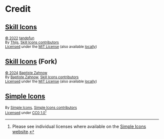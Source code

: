 # Credit

## [Skill Icons][skill-icons]

<sup>[&copy; 2022][skill-icons-copyright] [tandpfun][skill-icons-author]</sup>\
<sup>By [Thijs][skill-icons-author], [Skill Icons contributors][skill-icons-contributors]</sup>\
<sup>[Licensed][skill-icons-license-statement] under the [MIT License][skill-icons-license] (also available [locally][mit-license-local])</sup>

## [Skill Icons][skill-icons-fork] (Fork)

<sup>[&copy; 2024][skill-icons-fork-copyright] [Baptiste Zahnow][skill-icons-fork-author]</sup>\
<sup>By [Baptiste Zahnow][skill-icons-fork-author], [Skill Icons contributors][skill-icons-fork-contributors]</sup>\
<sup>[Licensed][skill-icons-fork-license-statement] under the [MIT License][skill-icons-fork-license] (also available [locally][mit-license-local])</sup>

## [Simple Icons][simple-icons]

<sup>By [Simple Icons][simple-icons-author], [Simple Icons contributors][simple-icons-contributors]</sup>\
<sup>[Licensed][simple-icons-license-notice] under [CC0 1.0][simple-icons-license][^1]</sup>

[^1]: Please see individual licenses where available on the [Simple Icons website][simple-icons].

<!-- Link aliases -->

[simple-icons]: https://simpleicons.org/
[simple-icons-author]: https://github.com/simple-icons
[simple-icons-contributors]: https://github.com/simple-icons/simple-icons/graphs/contributors
[simple-icons-license-notice]: https://github.com/simple-icons/simple-icons/blob/2e429498700c98d2a83249de9e4bc414378dd119/DISCLAIMER.md?plain=1#L20
[simple-icons-license]: https://github.com/simple-icons/simple-icons/blob/2e429498700c98d2a83249de9e4bc414378dd119/LICENSE.md

[skill-icons]: https://skillicons.dev/
[skill-icons-copyright]: https://github.com/tandpfun/skill-icons/blob/65dea6c4eaca7da319e552c09f4cf5a9a8dab2c8/LICENSE#L3
[skill-icons-author]: https://thijs.gg/
[skill-icons-contributors]: https://github.com/tandpfun/skill-icons/graphs/contributors
[skill-icons-license-statement]: https://github.com/tandpfun/skill-icons/tree/65dea6c4eaca7da319e552c09f4cf5a9a8dab2c8?tab=License-1-ov-file
[skill-icons-license]: https://github.com/tandpfun/skill-icons/blob/65dea6c4eaca7da319e552c09f4cf5a9a8dab2c8/LICENSE

[skill-icons-fork]: https://github.com/LelouchFR/skill-icons/tree/4541ac82bd12ba65734dfcd23e4624f1576c898a
[skill-icons-fork-copyright]: https://github.com/LelouchFR/skill-icons/blob/4541ac82bd12ba65734dfcd23e4624f1576c898a/LICENSE#L1
[skill-icons-fork-author]: https://baptiste-zahnow.netlify.app/
[skill-icons-fork-contributors]: https://github.com/LelouchFR/skill-icons/graphs/contributors
[skill-icons-fork-license-statement]: https://github.com/LelouchFR/skill-icons/tree/4541ac82bd12ba65734dfcd23e4624f1576c898a?tab=License-1-ov-file
[skill-icons-fork-license]: https://github.com/LelouchFR/skill-icons/blob/4541ac82bd12ba65734dfcd23e4624f1576c898a/LICENSE

<!-- Generic licenses -->

[mit-license-local]: ../assets/text/licenses/MIT
